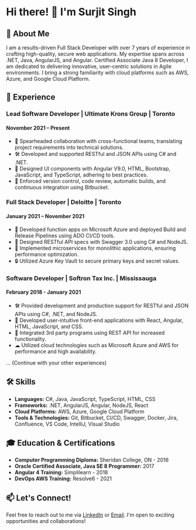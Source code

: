 # Hi there! 👋 I'm Surjit Singh

## 🚀 About Me

I am a results-driven Full Stack Developer with over 7 years of experience in crafting high-quality, secure web applications. My expertise spans across .NET, Java, AngularJS, and Angular. Certified Associate Java 8 Developer, I am dedicated to delivering innovative, user-centric solutions in Agile environments. I bring a strong familiarity with cloud platforms such as AWS, Azure, and Google Cloud Platform.

## 💼 Experience

### Lead Software Developer | Ultimate Krons Group | Toronto
#### November 2021 – Present

- 🚀 Spearheaded collaboration with cross-functional teams, translating project requirements into technical solutions.
- 🛠 Developed and supported RESTful and JSON APIs using C# and .NET.
- 🎨 Designed UI components with Angular V9.0, HTML, Bootstrap, JavaScript, and TypeScript, adhering to best practices.
- 🔧 Enforced version control, code review, automatic builds, and continuous integration using Bitbucket.

### Full Stack Developer | Deloitte | Toronto
#### January 2021 – November 2021

- 🚀 Developed function apps on Microsoft Azure and deployed Build and Release Pipelines using ADO CI/CD tools.
- 🎨 Designed RESTful API specs with Swagger 3.0 using C# and NodeJS.
- 🔧 Implemented microservices for monolithic applications, ensuring performance optimization.
- 🔒 Utilized Azure Key Vault to secure primary keys and secret values.

### Software Developer | Softron Tax Inc. | Mississauga
#### February 2018 - January 2021

- 🛠 Provided development and production support for RESTful and JSON APIs using C#, .NET, and NodeJS.
- 🎨 Developed user-intuitive front-end applications with React, Angular, HTML, JavaScript, and CSS.
- 🚀 Integrated 3rd party programs using REST API for increased functionality.
- ☁ Utilized cloud technologies such as Microsoft Azure and AWS for performance and high availability.

... (Continue with your other experiences)

## 🛠️ Skills

- **Languages:** C#, Java, JavaScript, TypeScript, HTML, CSS
- **Frameworks:** .NET, AngularJS, Angular, NodeJS, React
- **Cloud Platforms:** AWS, Azure, Google Cloud Platform
- **Tools & Technologies:** Git, Bitbucket, CI/CD, Swagger, Docker, Jira, Confluence, VS Code, IntelliJ, Visual Studio

## 🎓 Education & Certifications

- **Computer Programming Diploma:** Sheridan College, ON - 2016
- **Oracle Certified Associate, Java SE 8 Programmer:** 2017
- **Angular 4 Training:** Simplilearn - 2018
- **DevOps AWS Training:** Resolve6 - 2021

## 📫 Let's Connect!

Feel free to reach out to me via [LinkedIn](www.linkedin.com/in/ss-surjit-singh) or [Email](mailto:lubana.surjitsingh68@gmail.com). I'm open to exciting opportunities and collaborations!
